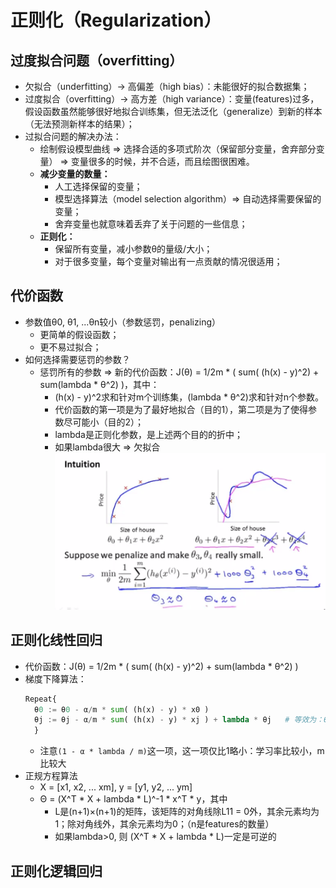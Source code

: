 # 正则化（Regularization）
## 过度拟合问题（overfitting）
  + 欠拟合（underfitting）-> 高偏差（high bias）：未能很好的拟合数据集；
  + 过度拟合（overfitting）-> 高方差（high variance）：变量(features)过多，假设函数虽然能够很好地拟合训练集，但无法泛化（generalize）到新的样本（无法预测新样本的结果）；
  + 过拟合问题的解决办法：
    + 绘制假设模型曲线 => 选择合适的多项式阶次（保留部分变量，舍弃部分变量） => 变量很多的时候，并不合适，而且绘图很困难。
    + **减少变量的数量：**
      + 人工选择保留的变量；
      + 模型选择算法（model selection algorithm）=> 自动选择需要保留的变量；
      + 舍弃变量也就意味着丢弃了关于问题的一些信息；
    + **正则化：**
      + 保留所有变量，减小参数θ的量级/大小；
      + 对于很多变量，每个变量对输出有一点贡献的情况很适用；
## 代价函数
  + 参数值θ0, θ1, ...θn较小（参数惩罚，penalizing）
    + 更简单的假设函数；
    + 更不易过拟合；
  + 如何选择需要惩罚的参数？
    + 惩罚所有的参数 => 新的代价函数：J(θ) = 1/2m * ( sum( (h(x) - y)^2) + sum(lambda * θ^2) )，其中：
      + (h(x) - y)^2求和针对m个训练集，(lambda * θ^2)求和针对n个参数。
      + 代价函数的第一项是为了最好地拟合（目的1），第二项是为了使得参数尽可能小（目的2）；
      + lambda是正则化参数，是上述两个目的的折中；
      + 如果lambda很大 => 欠拟合  
  ![image](https://github.com/Ryan-Chuang/DL_IMGS/blob/master/%E5%8F%82%E6%95%B0%E6%83%A9%E7%BD%9A.png)
## 正则化线性回归
  + 代价函数：J(θ) = 1/2m * ( sum( (h(x) - y)^2) + sum(lambda * θ^2) )
  + 梯度下降算法：
    ```python
    Repeat{
      θ0 := θ0 - α/m * sum( (h(x) - y) * x0 )
      θj := θj - α/m * sum( (h(x) - y) * xj ) + lambda * θj   # 等效为：θj := θj(1 - α * lambda/m) - α/m * sum( (h(x) - y) * xj )
      }
    ```
    + 注意```(1 - α * lambda / m)```这一项，这一项仅比1略小：学习率比较小，m比较大
  + 正规方程算法
    + X = [x1, x2, ... xm], y = [y1, y2, ... ym]
    + Θ = (X^T * X + lambda * L)^-1 * x^T * y，其中
      + L是(n+1)×(n+1)的矩阵，该矩阵的对角线除L11 = 0外，其余元素均为1；除对角线外，其余元素均为0；（n是features的数量）
      + 如果lambda>0, 则 (X^T * X + lambda * L)一定是可逆的
## 正则化逻辑回归     
